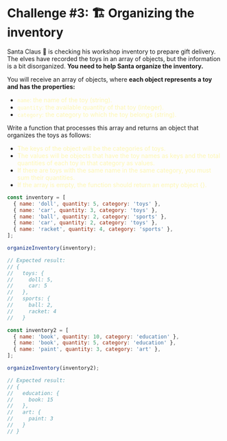 # Challenge #3: 🏗️ Organizing the inventory

Santa Claus 🎅 is checking his workshop inventory to prepare gift delivery. The elves have recorded the toys in an array of objects, but the information is a bit disorganized. **You need to help Santa organize the inventory.**

You will receive an array of objects, where **each object represents a toy and has the properties:**

- <span style="color: rgb(253, 246, 178);">`name`: the name of the toy (string).</span>
- <span style="color: rgb(253, 246, 178);">`quantity`: the available quantity of that toy (integer).</span>
- <span style="color: rgb(253, 246, 178);">`category`: the category to which the toy belongs (string).</span>

Write a function that processes this array and returns an object that organizes the toys as follows:

- <span style="color: rgb(253, 246, 178);">The keys of the object will be the categories of toys.</span>
- <span style="color: rgb(253, 246, 178);">The values will be objects that have the toy names as keys and the total quantities of each toy in that category as values.</span>
- <span style="color: rgb(253, 246, 178);">If there are toys with the same name in the same category, you must sum their quantities.</span>
- <span style="color: rgb(253, 246, 178);">If the array is empty, the function should return an empty object {}.</span>

```js
const inventory = [
  { name: 'doll', quantity: 5, category: 'toys' },
  { name: 'car', quantity: 3, category: 'toys' },
  { name: 'ball', quantity: 2, category: 'sports' },
  { name: 'car', quantity: 2, category: 'toys' },
  { name: 'racket', quantity: 4, category: 'sports' },
];

organizeInventory(inventory);

// Expected result:
// {
//   toys: {
//     doll: 5,
//     car: 5
//   },
//   sports: {
//     ball: 2,
//     racket: 4
//   }

const inventory2 = [
  { name: 'book', quantity: 10, category: 'education' },
  { name: 'book', quantity: 5, category: 'education' },
  { name: 'paint', quantity: 3, category: 'art' },
];

organizeInventory(inventory2);

// Expected result:
// {
//   education: {
//     book: 15
//   },
//   art: {
//     paint: 3
//   }
// }
```
